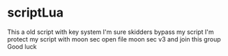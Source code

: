# scriptLua
This a old script with key system I'm sure skidders bypass my script I'm protect my script with moon sec open file moon sec v3 and join this group Good luck
